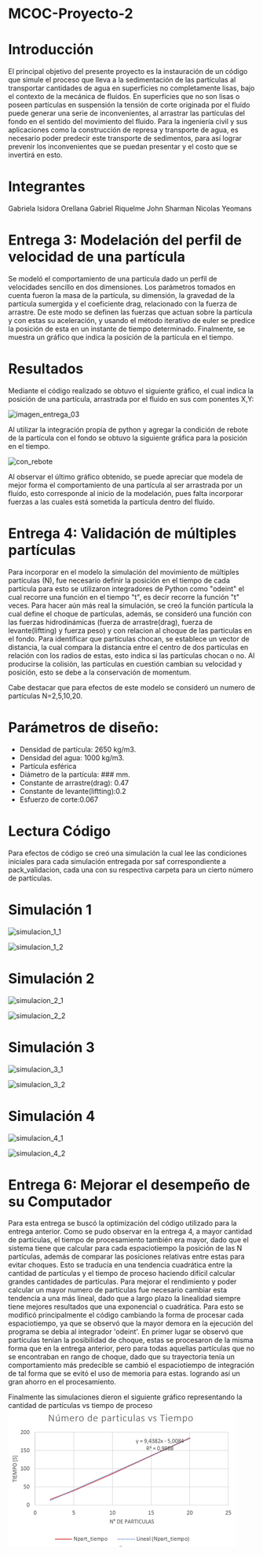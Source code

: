 # MCOC-Proyecto-2

Introducción
==============

El principal objetivo del presente proyecto es la instauración de un código que simule el proceso que lleva a la sedimentación de las partículas al transportar cantidades de agua en superficies no completamente lisas, bajo el contexto de la mecánica de fluidos. En superficies que no son lisas o poseen partículas en suspensión la tensión de corte originada por el fluído puede generar una serie de inconvenientes, al arrastrar las partículas del fondo en el sentido del movimiento del fluido. Para la ingeniería civil y sus aplicaciones como la construcción de represa y transporte de agua, es necesario poder predecir este transporte de sedimentos, para así lograr prevenir los inconvenientes que se puedan presentar y el costo que se invertirá en esto. 

Integrantes
==============

Gabriela Isidora Orellana
Gabriel Riquelme
John Sharman
Nicolas Yeomans

Entrega 3: Modelación del perfil de velocidad de una partícula 
==============
Se modeló el comportamiento de una partícula dado un perfil de velocidades sencillo en dos dimensiones. Los parámetros tomados en cuenta fueron la masa de la partícula, su dimensión, la gravedad de la partícula sumergida y el coeficiente drag, relacionado con la fuerza de arrastre. De este modo se definen las fuerzas que actuan sobre la partícula y con estas su aceleración, y usando el método iterativo de euler se predice la posición de esta en un instante de tiempo determinado. Finalmente, se muestra un gráfico que indica la posición de la partícula en el tiempo. 

Resultados
==============

Mediante el código realizado se obtuvo el siguiente gráfico, el cual indica la posición de una partícula, arrastrada por el fluido en sus com ponentes X,Y:

![imagen_entrega_03](https://user-images.githubusercontent.com/53490100/66011537-ee42df80-e499-11e9-8348-09c269d8cbe5.PNG)

Al utilizar la integración propia de python y agregar la condición de rebote de la partícula con el fondo se obtuvo la siguiente gráfica para la posición en el tiempo.

![con_rebote](https://user-images.githubusercontent.com/53490100/66012138-4f6bb280-e49c-11e9-9af2-b6b18cd7ac7f.PNG)

Al observar el último gráfico obtenido, se puede apreciar que modela de mejor forma el comportamiento de una partícula al ser arrastrada por un fluído, esto corresponde al inicio de la modelación, pues falta incorporar fuerzas a las cuales está sometida la partícula dentro del fluído.

Entrega 4: Validación de múltiples partículas 
==============
Para incorporar en el modelo la simulación del movimiento de múltiples partículas (N), fue necesario definir la posición en el tiempo de cada partícula para esto se utilizaron integradores de Python como "odeint" el cual recorre una función en el tiempo "t", es decir recorre la función "t" veces. Para hacer aún más real la simulación, se creó la función partícula la cual define el choque de partículas, además, se consideró una función con las fuerzas hidrodinámicas (fuerza de arrastre(drag), fuerza de levante(liftting) y fuerza peso) y con relacion al choque de las particulas en el fondo.
Para identificar que partículas chocan, se establece un vector de distancia, la cual compara la distancia entre el centro de dos partículas en relación con los radios de estas, esto indica si las partículas chocan o no. Al producirse la colisión, las partículas en cuestión cambian su velocidad y posición, esto se debe a la conservación de momentum.

Cabe destacar que para efectos de este modelo se consideró un numero de partículas N=2,5,10,20.

Parámetros de diseño:
===============
- Densidad de partícula:  2650 kg/m3. 
- Densidad del agua: 1000 kg/m3.
- Partícula esférica
- Diámetro de la partícula: ### mm.
- Constante de arrastre(drag): 0.47 
- Constante de levante(liftting):0.2
- Esfuerzo de corte:0.067

Lectura Código
=================
Para efectos de código se creó una simulación la cual lee las condiciones iniciales para cada simulación entregada por saf correspondiente a pack_validacion, cada una con su respectiva carpeta para un cierto número de partículas.

Simulación 1
==========
![simulacion_1_1](https://user-images.githubusercontent.com/53490100/66692259-032a2a80-ec73-11e9-99a9-eeb704ead90e.PNG)

![simulacion_1_2](https://user-images.githubusercontent.com/53490100/66692291-69af4880-ec73-11e9-8829-879e9a4b12af.PNG)


Simulación 2
==========
![simulacion_2_1](https://user-images.githubusercontent.com/53490100/66692394-5fda1500-ec74-11e9-99d3-7f5ca6225888.PNG)

![simulacion_2_2](https://user-images.githubusercontent.com/53490100/66692397-741e1200-ec74-11e9-83af-e16d54c8e442.PNG)



Simulación 3
==========
![simulacion_3_1](https://user-images.githubusercontent.com/53490100/66692480-2ce45100-ec75-11e9-899d-150267f282ca.PNG)

![simulacion_3_2](https://user-images.githubusercontent.com/53490100/66692491-3ff72100-ec75-11e9-9ac7-01589732e143.PNG)

Simulación 4
==========
![simulacion_4_1](https://user-images.githubusercontent.com/53490100/66692790-30c5a280-ec78-11e9-9122-6e3feab0b734.PNG)

![simulacion_4_2](https://user-images.githubusercontent.com/53490100/66692798-476bf980-ec78-11e9-9a85-bff59d5917ea.PNG)

Entrega 6: Mejorar el desempeño de su Computador
==============

Para esta entrega se buscó la optimización del código utilizado para la entrega anterior. 
Como se pudo observar en la entrega 4, a mayor cantidad de partículas, el tiempo de procesamiento también era mayor, dado que el sistema tiene que calcular para cada espaciotiempo la posición de las N partículas, además de comparar las posiciones relativas entre estas para evitar choques. Esto se traducía en una tendencia cuadrática entre la cantidad de partículas y el tiempo de proceso haciendo difícil calcular grandes cantidades de partículas. 
Para mejorar el rendimiento y poder calcular un mayor numero de partículas fue necesario cambiar esta tendencia a una más lineal, dado que a largo plazo la linealidad siempre tiene mejores resultados que una exponencial o cuadrática. Para esto se modificó principalmente el código cambiando la forma de procesar cada espaciotiempo, ya que se observó que la mayor demora en la ejecución del programa se debia al integrador 'odeint'. En primer lugar se observó que partículas tenían la posibilidad de choque, estas se procesaron de la misma forma que en la entrega anterior, pero para todas aquellas partículas que no se encontraban en rango de choque, dado que su trayectoria tenía un comportamiento más predecible se cambió el espaciotiempo de integración de tal forma que se evitó el uso de memoria para estas. logrando así un gran ahorro en el procesamiento.
 
Finalmente las simulaciones dieron el siguiente gráfico representando la cantidad de partículas vs tiempo de proceso
![simulacion_4_2](https://github.com/jrsharmanUandes/MCOC-Proyecto-2/blob/master/Entrega%206/Imagenes/Tmax_0%2C2.PNG)

